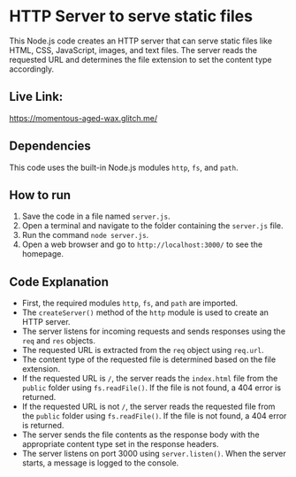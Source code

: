 # HTTP Server to serve static files

This Node.js code creates an HTTP server that can serve static files like HTML, CSS, JavaScript, images, and text files. The server reads the requested URL and determines the file extension to set the content type accordingly.

## Live Link:

https://momentous-aged-wax.glitch.me/

## Dependencies

This code uses the built-in Node.js modules `http`, `fs`, and `path`. 

## How to run

1. Save the code in a file named `server.js`.
2. Open a terminal and navigate to the folder containing the `server.js` file.
3. Run the command `node server.js`.
4. Open a web browser and go to `http://localhost:3000/` to see the homepage.

## Code Explanation

- First, the required modules `http`, `fs`, and `path` are imported.
- The `createServer()` method of the `http` module is used to create an HTTP server.
- The server listens for incoming requests and sends responses using the `req` and `res` objects.
- The requested URL is extracted from the `req` object using `req.url`.
- The content type of the requested file is determined based on the file extension.
- If the requested URL is `/`, the server reads the `index.html` file from the `public` folder using `fs.readFile()`. If the file is not found, a 404 error is returned.
- If the requested URL is not `/`, the server reads the requested file from the `public` folder using `fs.readFile()`. If the file is not found, a 404 error is returned.
- The server sends the file contents as the response body with the appropriate content type set in the response headers.
- The server listens on port 3000 using `server.listen()`. When the server starts, a message is logged to the console.
